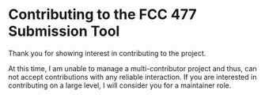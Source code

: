 # Contributing to the FCC 477 Submission Tool

Thank you for showing interest in contributing to the project.

At this time, I am unable to manage a multi-contributor project and thus, can not accept contributions with any reliable
interaction. If you are interested in contributing on a large level, I will consider you for a maintainer role.
